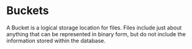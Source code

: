 # Buckets

A Bucket is a logical storage location for files. Files include just about anything that can be represented in binary form, but do not include the information stored within the database.